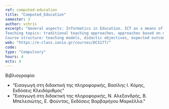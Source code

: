 ```yaml
---
ref: computed-education
title: "Computed_Education"
semester: 3
author: vchris
excerpt: "General aspects: Informatics in Education. ICT as a means of knowledge, research and learning in various scientific disciplines. Basic concepts and terminology used in the teaching of Informatics.
Teaching topics: traditional teaching approaches, approaches based on modern learning theories, learning disabilities in basic concepts of Informatics, examples of lesson plans and activities.
Course structure: teaching models, didactic objectives, expected outcomes, instructional techniques, design of teaching. Assessment: aims and objectives, functions, assessment/evaluation tools, feedback. Teaching problems and teaching interventions in the use of ICT. IT Teaching for students with disabilities and/or special needs. Use of the Internet for covering student’s educational needs and lifelong learning. Distance learning via new technologies. Acquaintance with basic pedagogical theories. Informatics in education. Policies and incorporation of informatics  in the educational systems of Greece and other European countries."
web: "https://e-class.ionio.gr/courses/DCS177/"
code: 
type: "Compulsory"
hours: 4
ects: 4
---
```




Βιβλιογραφία: 
  - “Εισαγωγή στη διδακτική της πληροφορικής, Βασίλης Ι. Κόμης, Εκδόσεις Κλειδάριθμος"
  - "Εισαγωγή στη διδακτική της πληροφορικής, Ν. Αλεξανδρής, Β. Μπελεσιώτης, Ε. Φούντας, Εκδόσεις Βαρβαρήγου Μαρκέλλα."

